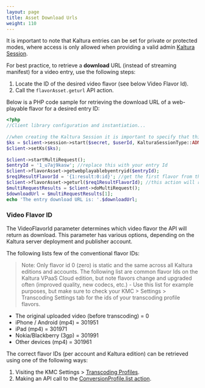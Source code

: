 ```yaml
---
layout: page
title: Asset Download Urls
weight: 110
---
```


It is important to note that Kaltura entries can be set for private or protected modes, where access is only allowed when providing a valid admin [Kaltura Session](/api-docs/VPaaS-API-Getting-Started/how-to-create-kaltura-session.html). 

For best practice, to retrieve a **download** URL (instead of streaming manifest) for a video entry, use the following steps:

1.  Locate the ID of the desired video flavor (see below Video Flavor Id).
2.  Call the `flavorAsset.geturl` API action.

Below is a PHP code sample for retrieving the download URL of a web-playable flavor for a desired entry ID:

```php
<?php
//Client library configuration and instantiation...
 
//when creating the Kaltura Session it is important to specify that this KS should bypass entitlements restrictions:
$ks = $client->session->start($secret, $userId, KalturaSessionType::ADMIN, $partnerId, 86400, 'disableentitlement');
$client->setKs($ks);
 
$client->startMultiRequest();
$entryId = '1_u7aj9kasw'; //replace this with your entry Id
$client->flavorAsset->getwebplayablebyentryid($entryId);
$req1ResultFlavorId = '{1:result:0:id}'; //get the first flavor from the result of getwebplayablebyentryid
$client->flavorAsset->geturl($req1ResultFlavorId); //this action will return a valid download URL
$multiRequestResults = $client->doMultiRequest();
$downloadUrl = $multiRequestResults[1];
echo 'The entry download URL is: '.$downloadUrl;
```

### Video Flavor ID  

The VideoFlavorId parameter determines which video flavor the API will return as download. This parameter has various options, depending on the Kaltura server deployment and publisher account.

The following lists few of the conventional flavor IDs:

>Note: Only flavor id 0 (zero) is static and the same across all Kaltura editions and accounts. The following list are common flavor Ids on the Kaltura VPaaS Cloud edition, but note flavors change and upgraded often (improved quality, new codecs, etc.) - Use this list for example purposes, but make sure to check your KMC > Settings > Transcoding Settings tab for the ids of your transcoding profile flavors.

* The original uploaded video (before transcoding) = 0
* iPhone / Android (mp4) = 301951
* iPad (mp4) = 301971
* Nokia/Blackberry (3gp) = 301991
* Other devices (mp4) = 301961

The correct flavor IDs (per account and Kaltura edition) can be retrieved using one of the following ways:

1. Visiting the KMC Settings > [Transcoding Profiles](http://knowledge.kaltura.com/faq/how-create-transcoding-profile).
2. Making an API call to the [ConversionProfile.list action](https://developer.kaltura.com/api-docs/#/conversionProfile.list).

